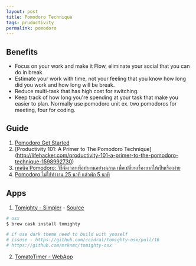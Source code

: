 ```yaml
---
layout: post
title: Pomodoro Technique
tags: pruductivity
permalink: pomodoro
---
```


## Benefits

- Focus on your work and make it Flow, eliminate your social that you can do in break.
- Estimate your work with time, not your feeling that you know how long did you work and how long will be break.
- Reduce multi-task that has high cost for switching.
- Keep track of how long you're spending at your task that make you easier to plan. Normally use pomodoro unit ex. two pomodoros for meeting, four for coding.

## Guide
1. [Pomodoro Get Started](http://pomodorotechnique.com/get-started/)
2. [Productivity 101: A Primer to The Pomodoro Technique] (http://lifehacker.com/productivity-101-a-primer-to-the-pomodoro-technique-1598992730)
4. [เทคนิค Pomodoro: วิธีจัดเวลาเพื่อทำงานอย่างฉลาด เพื่อเปลี่ยนเรื่องยากให้เป็นเรื่องง่าย](https://www.skilllane.com/blog/pomodoro-technique-to-improve-your-productivity)
3. [Pomodoro ไม่ใช่ทำงาน 25 นาที แล้วพัก 5 นาที](http://korn4d.com/2014/06/14/pomodoro-%E0%B9%84%E0%B8%A1%E0%B9%88%E0%B9%83%E0%B8%8A%E0%B9%88%E0%B8%97%E0%B8%B3%E0%B8%87%E0%B8%B2%E0%B8%99-25-%E0%B8%99%E0%B8%B2%E0%B8%97%E0%B8%B5-%E0%B9%81%E0%B8%A5%E0%B9%89%E0%B8%A7%E0%B8%9E/)

## Apps
1. [Tomighty - Simpler](http://www.tomighty.org) - [Source](https://github.com/ccidral/tomighty)

 ```sh
# osx
$ brew cask install tomighty

# if use dark theme need to build with youself
# issuse - https://github.com/ccidral/tomighty-osx/pull/16
# https://github.com/mrknmc/tomighty-osx
 ```

 2. [TomatoTimer - WebApp](http://tomato-timer.com)
